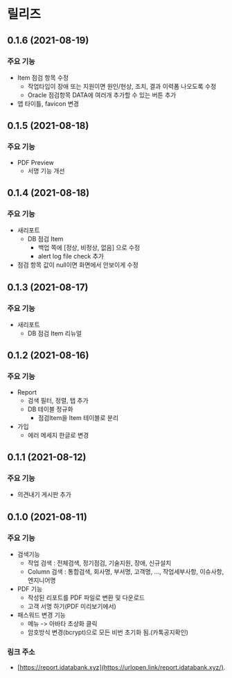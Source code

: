 # 릴리즈

## 0.1.6 (2021-08-19)
### 주요 기능
* Item 점검 항목 수정
  - 작업타입이 장애 또는 지원이면 원인/현상, 조치, 결과 이력폼 나오도록 수정
  - Oracle 점검항목 DATA에 여러개 추가할 수 있는 버튼 추가
* 앱 타이틀, favicon 변경

## 0.1.5 (2021-08-18)
### 주요 기능
* PDF Preview
  - 서명 기능 개선

## 0.1.4 (2021-08-18)
### 주요 기능
* 새리포트
  - DB 점검 Item
    - 백업 쪽에 [정상, 비정상, 없음] 으로 수정
    - alert log file check 추가
* 점검 항목 값이 null이면 화면에서 안보이게 수정

## 0.1.3 (2021-08-17)
### 주요 기능
* 새리포트
  - DB 점검 Item 리뉴얼

## 0.1.2 (2021-08-16)
### 주요 기능
* Report 
  - 검색 필터, 정렬, 탭 추가  
  - DB 테이블 정규화 
    - 점검Item을 Item 테이블로 분리
* 가입
  - 에러 메세지 한글로 변경

## 0.1.1 (2021-08-12)
### 주요 기능
* 의견내기 게시판 추가

## 0.1.0 (2021-08-11)
### 주요 기능
* 검색기능
  - 작업 검색 : 전체검색, 정기점검, 기술지원, 장애, 신규설치
  - Column 검색 : 통합검색, 회사명, 부서명, 고객명, ..., 작업세부사항, 이슈사항, 엔지니어명
* PDF 기능
  - 작성된 리포트를 PDF 파일로 변환 및 다운로드
  - 고객 서명 하기(PDF 미리보기에서)
* 패스워드 변경 기능
  - 메뉴 -> 아바타 초상화 클릭  
  - 암호방식 변경(bcrypt)으로 모든 비번 초기화 됨.(카톡공지확인)  
### 링크 주소
* [https://report.idatabank.xyz](https://urlopen.link/report.idatabank.xyz/).


